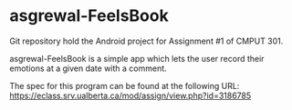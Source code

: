 # asgrewal-FeelsBook

Git repository hold the Android project for Assignment #1 of CMPUT 301. 

asgrewal-FeelsBook is a simple app which lets the user record their emotions at a given date with a comment.

The spec for this program can be found at the following URL: https://eclass.srv.ualberta.ca/mod/assign/view.php?id=3186785

